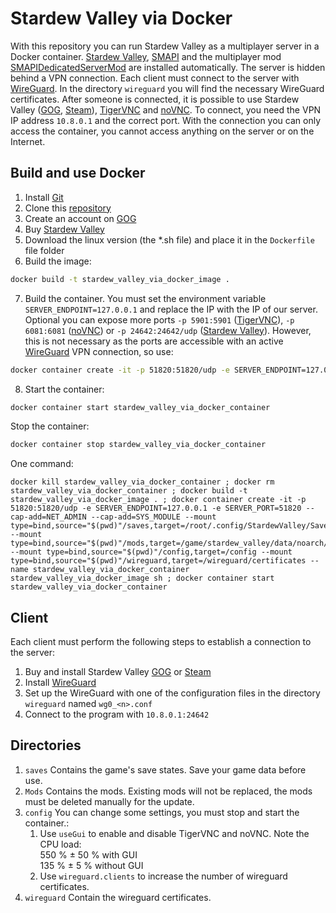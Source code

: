 # Stardew Valley via Docker

With this repository you can run Stardew Valley as a multiplayer server in a Docker container. [Stardew Valley](https://www.gog.com/de/game/stardew_valley), [SMAPI](https://smapi.io/) and the multiplayer mod [SMAPIDedicatedServerMod](https://github.com/ObjectManagerManager/SMAPIDedicatedServerMod) are installed automatically. The server is hidden behind a VPN connection. Each client must connect to the server with [WireGuard](https://www.wireguard.com/). In the directory `wireguard` you will find the necessary WireGuard certificates. After someone is connected, it is possible to use Stardew Valley ([GOG](https://www.gog.com/de/game/stardew_valley), [Steam](https://store.steampowered.com/app/413150/Stardew_Valley/)), [TigerVNC](https://tigervnc.org/) and [noVNC](https://novnc.com/info.html). To connect, you need the VPN IP address `10.8.0.1` and the correct port. With the connection you can only access the container, you cannot access anything on the server or on the Internet.

## Build and use Docker

1. Install [Git](https://git-scm.com/)
2. Clone this [repository](https://github.com/Chris82111/StardewValleyViaDocker)
3. Create an account on [GOG](https://www.gog.com/en/)
4. Buy [Stardew Valley](https://www.gog.com/de/game/stardew_valley)
5. Download the linux version (the *.sh file) and place it in the `Dockerfile` file folder
6. Build the image:

```bash
docker build -t stardew_valley_via_docker_image .
```

7. Build the container. You must set the environment variable `SERVER_ENDPOINT=127.0.0.1` and replace the IP with the IP of our server. Optional you can expose more ports `-p 5901:5901` ([TigerVNC](https://tigervnc.org/)), `-p 6081:6081` ([noVNC](https://novnc.com/info.html)) or `-p 24642:24642/udp` ([Stardew Valley](https://www.gog.com/de/game/stardew_valley)). However, this is not necessary as the ports are accessible with an active [WireGuard](https://www.wireguard.com/) VPN connection, so use:

```bash
docker container create -it -p 51820:51820/udp -e SERVER_ENDPOINT=127.0.0.1 -e SERVER_PORT=51820 --cap-add=NET_ADMIN --cap-add=SYS_MODULE --mount type=bind,source="$(pwd)"/saves,target=/root/.config/StardewValley/Saves --mount type=bind,source="$(pwd)"/mods,target=/game/stardew_valley/data/noarch/game/Mods --mount type=bind,source="$(pwd)"/config,target=/config --mount type=bind,source="$(pwd)"/wireguard,target=/wireguard/certificates --name stardew_valley_via_docker_container stardew_valley_via_docker_image sh
```

8. Start the container:

```bash
docker container start stardew_valley_via_docker_container
```

Stop the container:

```bash
docker container stop stardew_valley_via_docker_container
```

One command:

```shell
docker kill stardew_valley_via_docker_container ; docker rm stardew_valley_via_docker_container ; docker build -t stardew_valley_via_docker_image . ; docker container create -it -p 51820:51820/udp -e SERVER_ENDPOINT=127.0.0.1 -e SERVER_PORT=51820 --cap-add=NET_ADMIN --cap-add=SYS_MODULE --mount type=bind,source="$(pwd)"/saves,target=/root/.config/StardewValley/Saves --mount type=bind,source="$(pwd)"/mods,target=/game/stardew_valley/data/noarch/game/Mods --mount type=bind,source="$(pwd)"/config,target=/config --mount type=bind,source="$(pwd)"/wireguard,target=/wireguard/certificates --name stardew_valley_via_docker_container stardew_valley_via_docker_image sh ; docker container start stardew_valley_via_docker_container
```

## Client

Each client must perform the following steps to establish a connection to the server:

1. Buy and install Stardew Valley [GOG](https://www.gog.com/de/game/stardew_valley) or [Steam](https://store.steampowered.com/app/413150/Stardew_Valley/)
2. Install [WireGuard](https://www.wireguard.com/)
3. Set up the WireGuard with one of the configuration files in the directory `wireguard` named `wg0_<n>.conf`
4. Connect to the program with `10.8.0.1:24642`

## Directories

1. `saves` Contains the game's save states. Save your game data before use.
2. `Mods` Contains the mods. Existing mods will not be replaced, the mods must be deleted manually for the update.
3. `config` You can change some settings, you must stop and start the container.:
    1. Use `useGui` to enable and disable TigerVNC and noVNC. Note the CPU load: \
    550 % ± 50 % with GUI \
    135 % ±  5 % without GUI
    2. Use `wireguard.clients` to increase the number of wireguard certificates.
4. `wireguard` Contain the wireguard certificates.
